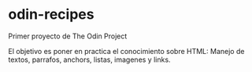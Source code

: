 # odin-recipes
Primer proyecto de The Odin Project

El objetivo es poner en practica el conocimiento sobre HTML: Manejo de textos, parrafos, anchors, listas, imagenes y links.